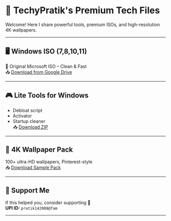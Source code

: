 # 🔧 TechyPratik's Premium Tech Files

Welcome! Here I share powerful tools, premium ISOs, and high-resolution 4K wallpapers.

---

## 🖥️ Windows ISO (7,8,10,11)
📁 Original Microsoft ISO – Clean & Fast  
📥 [Download from Google Drive](https://drive.google.com/drive/folders/1rApHBBrpnH95Zaps730JzYFQaJ_T_6uR)

---

## 🎮 Lite Tools for Windows
- Debloat script  
- Activator  
- Startup cleaner  
📥 [Download ZIP](https://drive.google.com/YOUR-LINK)

---

## 🎨 4K Wallpaper Pack 
100+ ultra-HD wallpapers, Pinterest-style  
📥 [Download Sample Pack](https://drive.google.com/YOUR-LINK)

---

## 💸 Support Me
If this helped you, consider supporting 🙏  
**UPI ID:** `pratik142008@fam`


---

